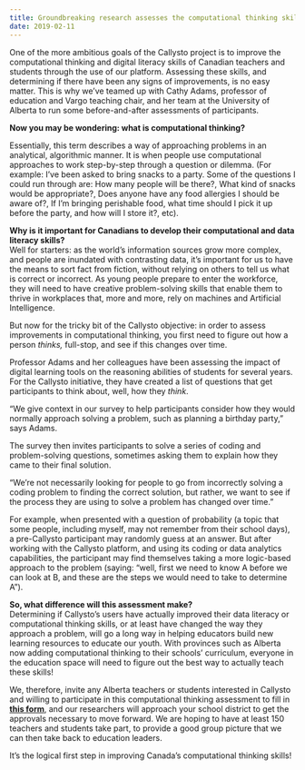 ```yaml
---
title: Groundbreaking research assesses the computational thinking skills of Canadian students and teachers
date: 2019-02-11
---
```

<p><span style="font-weight: 400;">One of the more ambitious goals of the Callysto project is to improve the computational thinking and digital literacy skills of Canadian teachers and students through the use of our platform. Assessing these skills, and determining if there have been any signs of improvements, is no easy matter. This is why we’ve teamed up with Cathy Adams, professor of education and Vargo teaching chair, and her team at the University of Alberta to run some before-and-after assessments of participants.</span></p>



<!-- <div class="wp-block-image"><figure class="alignright"><img decoding="async" src="1102768720623369.OPc7qIX8vLAcf50np8Sz_height640.png" alt="1102768720623369.OPc7qIX8vLAcf50np8Sz_height640" class="wp-image-2073"></figure></div> -->



<p><b>Now you may be wondering: what is computational thinking? </b></p>



<p><span style="font-weight: 400;">Essentially, this term describes a way of approaching problems in an analytical, algorithmic manner. It is when people use computational approaches to work step-by-step through a question or dilemma. (For example: I’ve been asked to bring snacks to a party. Some of the questions I could run through are: How many people will be there?, What kind of snacks would be appropriate?, Does anyone have any food allergies I should be aware of?, If I’m bringing perishable food, what time should I pick it up before the party, and how will I store it?, etc).</span></p>



<p><b>Why is it important for Canadians to develop their computational and data literacy skills?<br></b>Well for starters: as the world’s information sources grow more complex, and people are inundated with contrasting data, it’s important for us to have the means to sort fact from fiction, without relying on others to tell us what is correct or incorrect. As young people prepare to enter the workforce, they will need to have creative problem-solving skills that enable them to thrive in workplaces that, more and more, rely on machines and Artificial Intelligence.</p>



<p>But now for the tricky bit of the Callysto objective: in order to assess improvements in computational thinking, you first need to figure out how a person <i>thinks, </i>full-stop, and see if this changes over time.</p>



<p>Professor Adams and her colleagues have been assessing the impact of digital learning tools on the reasoning abilities of students for several years. For the Callysto initiative, they have created a list of questions that get participants to think about, well, how they <i>think</i>.</p>



<p>“We give context in our survey to help participants consider how they would normally approach solving a problem, such as planning a birthday party,” says Adams.</p>



<p>The survey then invites participants to solve a series of coding and problem-solving questions, sometimes asking them to explain how they came to their final solution.</p>



<p>“We’re not necessarily looking for people to go from incorrectly solving a coding problem to finding the correct solution, but rather, we want to see if the process they are using to solve a problem has changed over time.”</p>



<!-- <div class="wp-block-image"><figure class="alignleft"><img decoding="async" src="Cathy-Adams_small.jpg" alt="Cathy Adams_small" class="wp-image-2107"></figure></div> -->



<p>For example, when presented with a question of probability (a topic that some people, including myself, may not remember from their school days), a pre-Callysto participant may randomly guess at an answer. But after working with the Callysto platform, and using its coding or data analytics capabilities, the participant may find themselves taking a more logic-based approach to the problem (saying: “well, first we need to know A before we can look at B, and these are the steps we would need to take to determine A”).</p>



<p><b>So, what difference will this assessment make?<br></b>Determining if Callysto’s users have actually improved their data literacy or computational thinking skills, or at least have changed the way they approach a problem, will go a long way in helping educators build new learning resources to educate our youth. With provinces such as Alberta now adding computational thinking to their schools’ curriculum, everyone in the education space will need to figure out the best way to actually teach these skills!</p>



<p><span style="font-weight: 400;">We, therefore, invite any Alberta teachers or students interested in Callysto and willing to participate in this computational thinking assessment to fill in </span><strong><a href="https://goo.gl/forms/66bnREUfumxi88w93">this form</a></strong><span style="font-weight: 400;">, and our researchers will approach your school district to get the approvals necessary to move forward. We are hoping to have at least 150 teachers and students take part, to provide a good group picture that we can then take back to education leaders.</span></p>



<p><span style="font-weight: 400;">It’s the logical first step in improving Canada’s computational thinking skills!</span></p>